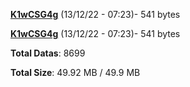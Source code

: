 [**K1wCSG4g**](/data/K1wCSG4g.txt) (13/12/22 - 07:23)- 541 bytes

[**K1wCSG4g**](/data/K1wCSG4g.txt) (13/12/22 - 07:23)- 541 bytes

**Total Datas**: 8699

**Total Size**: 49.92 MB / 49.9 MB